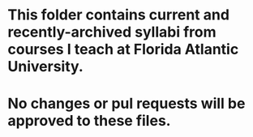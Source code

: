 # This folder contains current and recently-archived syllabi from courses I teach at Florida Atlantic University. 
# No changes or pul requests will be approved to these files. 
